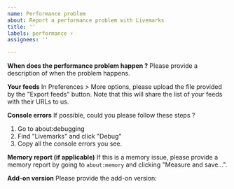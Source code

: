 ```yaml
---
name: Performance problem
about: Report a performance problem with Livemarks
title: ''
labels: performance ⚡️
assignees: ''

---
```


**When does the performance problem happen ?**
Please provide a description of when the problem happens.

**Your feeds**
In Preferences > More options, please upload the file provided by the "Export feeds" button. Note that this will share the list of your feeds with their URLs to us.

**Console errors**
If possible, could you please follow these steps ?
1. Go to about:debugging
2. Find "Livemarks" and click "Debug"
3. Copy all the console errors you see.

**Memory report (if applicable)**
If this is a memory issue, please provide a memory report by going to `about:memory` and clicking "Measure and save...".

**Add-on version**
Please provide the add-on version:
